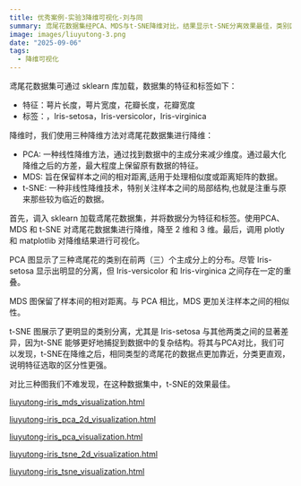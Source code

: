 ```yaml
---
title: 优秀案例-实验3降维可视化-刘与同
summary: 鸢尾花数据集经PCA、MDS与t-SNE降维对比，结果显示t-SNE分离效果最佳，类别区分更直观明显。
image: images/liuyutong-3.png
date: "2025-09-06"
tags:
  - 降维可视化
---
```

鸢尾花数据集可通过 sklearn 库加载，数据集的特征和标签如下：

- 特征：萼片长度，萼片宽度，花瓣长度，花瓣宽度
- 标签：，Iris-setosa，Iris-versicolor，Iris-virginica

降维时，我们使用三种降维方法对鸢尾花数据集进行降维：

- PCA: 一种线性降维方法，通过找到数据中的主成分来减少维度。通过最大化降维之后的方差，最大程度上保留原有数据的特征。
- MDS: 旨在保留样本之间的相对距离,适用于处理相似度或距离矩阵的数据。
- t-SNE: 一种非线性降维技术，特别关注样本之间的局部结构,也就是注重与原来那些较为临近的数据。

首先，调入 sklearn 加载鸢尾花数据集，并将数据分为特征和标签。使用PCA、MDS 和 t-SNE 对鸢尾花数据集进行降维，降至 2 维和 3 维。最后，调用 plotly 和 matplotlib 对降维结果进行可视化。

PCA 图显示了三种鸢尾花的类别在前两（三）个主成分上的分布。尽管 Iris-setosa 显示出明显的分离，但 Iris-versicolor 和 Iris-virginica 之间存在一定的重叠。

MDS 图保留了样本间的相对距离。与 PCA 相比，MDS 更加关注样本之间的相似性。

t-SNE 图展示了更明显的类别分离，尤其是 Iris-setosa 与其他两类之间的显著差异，因为t-SNE 能够更好地捕捉到数据中的复杂结构。将其与PCA对比，我们可以发现，t-SNE在降维之后，相同类型的鸢尾花的数据点更加靠近，分类更直观，说明特征选取的区分性更强。

对比三种图我们不难发现，在这种数据集中，t-SNE的效果最佳。

[liuyutong-iris_mds_visualization.html](/excellent_works/liuyutong-iris_mds_visualization.html)

[liuyutong-iris_pca_2d_visualization.html](/excellent_works/liuyutong-iris_pca_2d_visualization.html)

[liuyutong-iris_pca_visualization.html](/excellent_works/liuyutong-iris_pca_visualization.html)

[liuyutong-iris_tsne_2d_visualization.html](/excellent_works/liuyutong-iris_tsne_2d_visualization.html)

[liuyutong-iris_tsne_visualization.html](/excellent_works/liuyutong-iris_tsne_visualization.html)